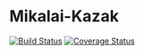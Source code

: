 # Mikalai-Kazak
[![Build Status](https://travis-ci.org/Brest-Java-Course-2019/Mikalai-Kazak.svg?branch=master)](https://travis-ci.org/Brest-Java-Course-2019/Mikalai-Kazak)
[![Coverage Status](https://coveralls.io/repos/github/Brest-Java-Course-2019/Mikalai-Kazak.svg?branch=master)](https://coveralls.io/github/Brest-Java-Course-2019/Mikalai-Kazak.svg)
